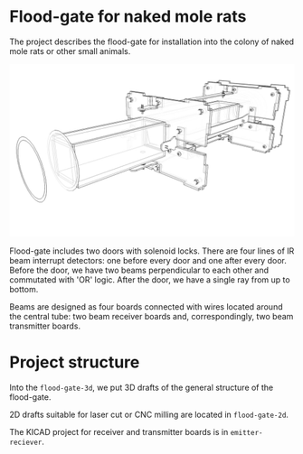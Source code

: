 # Flood-gate for naked mole rats

The project describes the flood-gate for installation into the colony of naked mole rats or other small animals.

![Grayscale image of the flood-gate in an assembly](https://github.com/comcon1/nmr-flood-gate/raw/master/flood-gate-3d/grayscale_details/shluz_1.9.11.jpg)

Flood-gate includes two doors with solenoid locks. There are four lines of IR beam interrupt detectors: one before every door and one after every door. 
Before the door, we have two beams perpendicular to each other and commutated with 'OR' logic. After the door, we have a single ray from up to bottom.

Beams are designed as four boards connected with wires located around the central tube: two beam receiver boards and, correspondingly, two beam transmitter boards.

# Project structure

Into the `flood-gate-3d`, we put 3D drafts of the general structure of the flood-gate.

2D drafts suitable for laser cut or CNC milling are located in `flood-gate-2d`.

The KICAD project for receiver and transmitter boards is in `emitter-reciever`.
